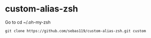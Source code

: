 # custom-alias-zsh


Go to cd ~/.oh-my-zsh

```shell
git clone https://github.com/sebas119/custom-alias-zsh.git custom
```
